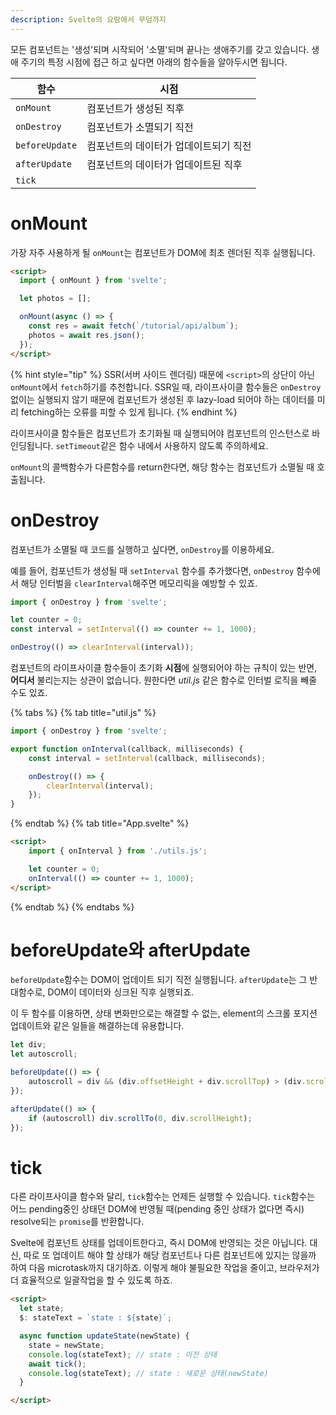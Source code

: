 ```yaml
---
description: Svelte의 요람에서 무덤까지
---
```


모든 컴포넌트는 '생성'되며 시작되어 '소멸'되며 끝나는 생애주기를 갖고 있습니다. 생애 주기의 특정 시점에 접근 하고 싶다면 아래의 함수들을 알아두시면 됩니다.

|함수|시점|
|--|--|
|`onMount`|컴포넌트가 생성된 직후|
|`onDestroy`|컴포넌트가 소멸되기 직전|
|`beforeUpdate`|컴포넌트의 데이터가 업데이트되기 직전|
|`afterUpdate`|컴포넌트의 데이터가 업데이트된 직후|
|`tick`||


# onMount

가장 자주 사용하게 될 `onMount`는 컴포넌트가 DOM에 최초 렌더된 직후 실행됩니다. 

```html
<script>
  import { onMount } from 'svelte';

  let photos = [];

  onMount(async () => {
    const res = await fetch(`/tutorial/api/album`);
    photos = await res.json();
  });
</script>
```

{% hint style="tip" %}
SSR(서버 사이드 렌더링) 때문에 `<script>`의 상단이 아닌 `onMount`에서 `fetch`하기를 추천합니다. SSR일 때, 라이프사이클 함수들은 `onDestroy` 없이는 실행되지 않기 때문에 컴포넌트가 생성된 후 lazy-load 되어야 하는 데이터를 미리 fetching하는 오류를 피할 수 있게 됩니다.
{% endhint %}

라이프사이클 함수들은 컴포넌트가 초기화될 때 실행되어야 컴포넌트의 인스턴스로 바인딩됩니다. `setTimeout`같은 함수 내에서 사용하지 않도록 주의하세요.

`onMount`의 콜백함수가 다른함수를 return한다면, 해당 함수는 컴포넌트가 소멸될 때 호출됩니다.

# onDestroy

컴포넌트가 소멸될 때 코드를 실행하고 싶다면, `onDestroy`를 이용하세요. 

예를 들어, 컴포넌트가 생성될 때 `setInterval` 함수를 추가했다면, `onDestroy` 함수에서 해당 인터벌을 `clearInterval`해주면 메모리릭을 예방할 수 있죠.

```javascript
import { onDestroy } from 'svelte';

let counter = 0;
const interval = setInterval(() => counter += 1, 1000);

onDestroy(() => clearInterval(interval));
```

컴포넌트의 라이프사이클 함수들이 초기화 **시점**에 실행되어야 하는 규칙이 있는 반면, **어디서** 불리는지는 상관이 없습니다. 원한다면 *util.js* 같은 함수로 인터벌 로직을 빼줄 수도 있죠.

{% tabs %}
{% tab title="util.js" %}
```javascript
import { onDestroy } from 'svelte';

export function onInterval(callback, milliseconds) {
	const interval = setInterval(callback, milliseconds);

	onDestroy(() => {
		clearInterval(interval);
	});
}
```
{% endtab %}
{% tab title="App.svelte" %}
```html
<script>
	import { onInterval } from './utils.js';

	let counter = 0;
	onInterval(() => counter += 1, 1000);
</script>
```
{% endtab %}
{% endtabs %}

# beforeUpdate와 afterUpdate

`beforeUpdate`함수는 DOM이 업데이트 되기 직전 실행됩니다. `afterUpdate`는 그 반대함수로, DOM이 데이터와 싱크된 직후 실행되죠.

이 두 함수를 이용하면, 상태 변화만으로는 해결할 수 없는, element의 스크롤 포지션 업데이트와 같은 일들을 해결하는데 유용합니다.

```javascript
let div;
let autoscroll;

beforeUpdate(() => {
	autoscroll = div && (div.offsetHeight + div.scrollTop) > (div.scrollHeight - 20);
});

afterUpdate(() => {
	if (autoscroll) div.scrollTo(0, div.scrollHeight);
});
```

# tick

다른 라이프사이클 함수와 달리, `tick`함수는 언제든 실행할 수 있습니다. `tick`함수는 어느 pending중인 상태던 DOM에 반영될 때(pending 중인 상태가 없다면 즉시) resolve되는 `promise`를 반환합니다.

Svelte에 컴포넌트 상태를 업데이트한다고, 즉시 DOM에 반영되는 것은 아닙니다. 대신, 따로 또 업데이트 해야 할 상태가 해당 컴포넌트나 다른 컴포넌트에 있지는 않을까 하여 다음 microtask까지 대기하죠. 이렇게 해야 불필요한 작업을 줄이고, 브라우저가 더 효율적으로 일괄작업을 할 수 있도록 하죠.

```html
<script>
  let state;
  $: stateText = `state : ${state}`;

  async function updateState(newState) {
    state = newState;
    console.log(stateText); // state : 이전 상태
    await tick();
    console.log(stateText); // state : 새로운 상태(newState)
  }

</script>
```


